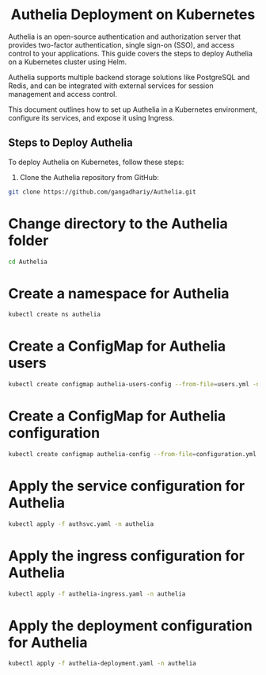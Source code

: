 <h1 align="center">Authelia Deployment on Kubernetes</h1>

Authelia is an open-source authentication and authorization server that provides two-factor authentication, single sign-on (SSO), and access control to your applications. This guide covers the steps to deploy Authelia on a Kubernetes cluster using Helm.

Authelia supports multiple backend storage solutions like PostgreSQL and Redis, and can be integrated with external services for session management and access control.

This document outlines how to set up Authelia in a Kubernetes environment, configure its services, and expose it using Ingress.

## Steps to Deploy Authelia

To deploy Authelia on Kubernetes, follow these steps:

1. Clone the Authelia repository from GitHub:

```bash
git clone https://github.com/gangadhariy/Authelia.git
```
# Change directory to the Authelia folder
```bash
cd Authelia
```
# Create a namespace for Authelia
```bash
kubectl create ns authelia
```
# Create a ConfigMap for Authelia users
```bash
kubectl create configmap authelia-users-config --from-file=users.yml -n authelia
```
# Create a ConfigMap for Authelia configuration
```bash
kubectl create configmap authelia-config --from-file=configuration.yml -n authelia
```
# Apply the service configuration for Authelia
```bash
kubectl apply -f authsvc.yaml -n authelia
```
# Apply the ingress configuration for Authelia
```bash
kubectl apply -f authelia-ingress.yaml -n authelia
```
# Apply the deployment configuration for Authelia
```bash
kubectl apply -f authelia-deployment.yaml -n authelia
```


